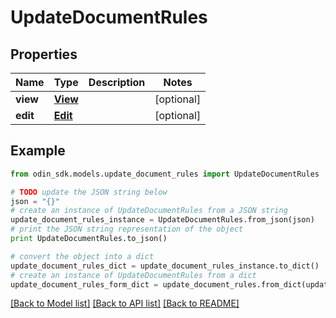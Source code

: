 # UpdateDocumentRules


## Properties

Name | Type | Description | Notes
------------ | ------------- | ------------- | -------------
**view** | [**View**](View.md) |  | [optional] 
**edit** | [**Edit**](Edit.md) |  | [optional] 

## Example

```python
from odin_sdk.models.update_document_rules import UpdateDocumentRules

# TODO update the JSON string below
json = "{}"
# create an instance of UpdateDocumentRules from a JSON string
update_document_rules_instance = UpdateDocumentRules.from_json(json)
# print the JSON string representation of the object
print UpdateDocumentRules.to_json()

# convert the object into a dict
update_document_rules_dict = update_document_rules_instance.to_dict()
# create an instance of UpdateDocumentRules from a dict
update_document_rules_form_dict = update_document_rules.from_dict(update_document_rules_dict)
```
[[Back to Model list]](../README.md#documentation-for-models) [[Back to API list]](../README.md#documentation-for-api-endpoints) [[Back to README]](../README.md)


